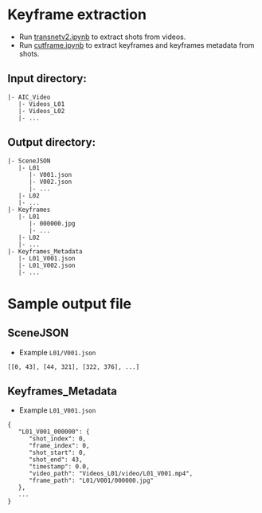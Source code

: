 # Keyframe extraction
- Run [transnetv2.ipynb](./transnetv2.ipynb) to extract shots from videos.
- Run [cutframe.ipynb](./cutframe.ipynb) to extract keyframes and keyframes metadata from shots.

## Input directory:
```
|- AIC_Video 
   |- Videos_L01
   |- Videos_L02
   |- ...
```

## Output directory:
```
|- SceneJSON 
   |- L01
      |- V001.json
      |- V002.json
      |- ...
   |- L02
   |- ...
|- Keyframes
   |- L01
      |- 000000.jpg
      |- ...
   |- L02
   |- ...
|- Keyframes_Metadata
   |- L01_V001.json
   |- L01_V002.json
   |- ...
```
# Sample output file
## SceneJSON
- Example `L01/V001.json`
```
[[0, 43], [44, 321], [322, 376], ...]
```
## Keyframes_Metadata
- Example `L01_V001.json`
```
{
   "L01_V001_000000": {
      "shot_index": 0,
      "frame_index": 0,
      "shot_start": 0,
      "shot_end": 43,
      "timestamp": 0.0,
      "video_path": "Videos_L01/video/L01_V001.mp4",
      "frame_path": "L01/V001/000000.jpg"
   },
   ...
}
```